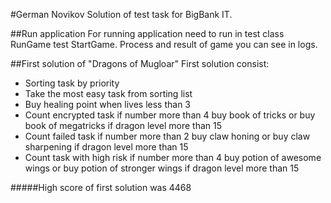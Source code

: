 #German Novikov
Solution of test task for BigBank IT.

##Run application
For running application need to run in test class RunGame test StartGame.
Process and result of game you can see in logs.

##First solution of "Dragons of Mugloar"
First solution consist:

- Sorting task by priority
- Take the most easy task from sorting list
- Buy healing point when lives less than 3
- Count encrypted task if number more than 4 buy book of tricks or buy book of megatricks if dragon level more than 15
- Count failed task if number more than 2 buy claw honing or buy claw sharpening if dragon level more than 15
- Count task with high risk if number more than 4 buy potion of awesome wings or buy potion of stronger wings if dragon level more than 15

#####High score of first solution was 4468
